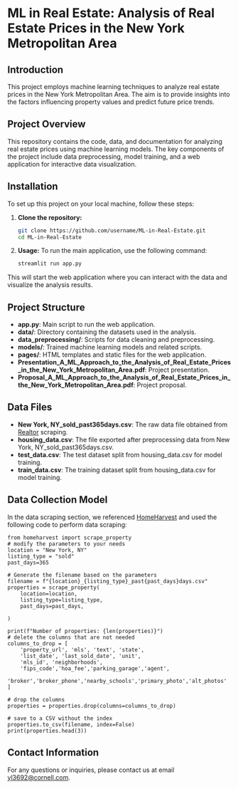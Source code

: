 # ML in Real Estate: Analysis of Real Estate Prices in the New York Metropolitan Area

## Introduction
This project employs machine learning techniques to analyze real estate prices in the New York Metropolitan Area. The aim is to provide insights into the factors influencing property values and predict future price trends.

## Project Overview
This repository contains the code, data, and documentation for analyzing real estate prices using machine learning models. The key components of the project include data preprocessing, model training, and a web application for interactive data visualization.

## Installation
To set up this project on your local machine, follow these steps:

1. **Clone the repository:**
   ```sh
   git clone https://github.com/username/ML-in-Real-Estate.git
   cd ML-in-Real-Estate

2. **Usage:**
To run the main application, use the following command:
    ```sh
    streamlit run app.py

This will start the web application where you can interact with the data and visualize the analysis results.

## Project Structure
- **app.py**: Main script to run the web application.
- **data/**: Directory containing the datasets used in the analysis.
- **data_preprocessing/**: Scripts for data cleaning and preprocessing.
- **models/**: Trained machine learning models and related scripts.
- **pages/**: HTML templates and static files for the web application.
- **Presentation_A_ML_Approach_to_the_Analysis_of_Real_Estate_Prices_in_the_New_York_Metropolitan_Area.pdf**: Project presentation.
- **Proposal_A_ML_Approach_to_the_Analysis_of_Real_Estate_Prices_in_the_New_York_Metropolitan_Area.pdf**: Project proposal.

## Data Files

- **New York, NY_sold_past365days.csv**: The raw data file obtained from [Realtor](https://www.realtor.com/) scraping.
- **housing_data.csv**: The file exported after preprocessing data from New York, NY_sold_past365days.csv.
- **test_data.csv**: The test dataset split from housing_data.csv for model training.
- **train_data.csv**: The training dataset split from housing_data.csv for model training.


## Data Collection Model
In the data scraping section, we referenced [HomeHarvest](https://github.com/Bunsly/HomeHarvest) and used the following code to perform data scraping:
    
    from homeharvest import scrape_property
    # modify the parameters to your needs
    location = "New York, NY"
    listing_type = "sold" 
    past_days=365

    # Generate the filename based on the parameters
    filename = f"{location}_{listing_type}_past{past_days}days.csv"
    properties = scrape_property(
        location=location,
        listing_type=listing_type,
        past_days=past_days,
        
    )

    print(f"Number of properties: {len(properties)}")
    # delete the columns that are not needed
    columns_to_drop = [
        'property_url', 'mls', 'text', 'state', 
        'list_date', 'last_sold_date', 'unit',
        'mls_id', 'neighborhoods',
        'fips_code','hoa_fee','parking_garage','agent',
        'broker','broker_phone','nearby_schools','primary_photo','alt_photos'
    ]

    # drop the columns
    properties = properties.drop(columns=columns_to_drop)

    # save to a CSV without the index
    properties.to_csv(filename, index=False)
    print(properties.head(3))

## Contact Information
For any questions or inquiries, please contact us at email yl3692@cornell.com.
